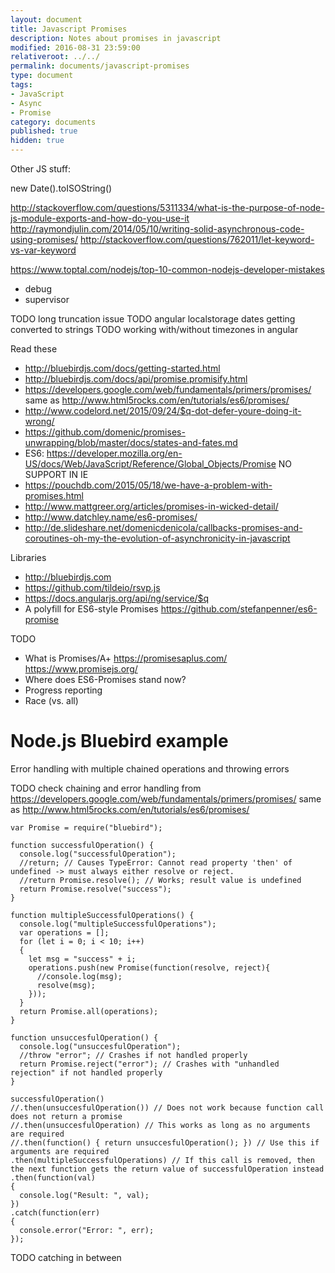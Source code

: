 ```yaml
---
layout: document
title: Javascript Promises
description: Notes about promises in javascript
modified: 2016-08-31 23:59:00
relativeroot: ../../
permalink: documents/javascript-promises
type: document
tags:
- JavaScript
- Async
- Promise
category: documents
published: true
hidden: true
---
```


Other JS stuff:

new Date().toISOString()

http://stackoverflow.com/questions/5311334/what-is-the-purpose-of-node-js-module-exports-and-how-do-you-use-it
http://raymondjulin.com/2014/05/10/writing-solid-asynchronous-code-using-promises/
http://stackoverflow.com/questions/762011/let-keyword-vs-var-keyword

https://www.toptal.com/nodejs/top-10-common-nodejs-developer-mistakes
- debug
- supervisor

TODO long truncation issue
TODO angular localstorage dates getting converted to strings
TODO working with/without timezones in angular

Read these

- http://bluebirdjs.com/docs/getting-started.html
- http://bluebirdjs.com/docs/api/promise.promisify.html
- https://developers.google.com/web/fundamentals/primers/promises/ same as http://www.html5rocks.com/en/tutorials/es6/promises/
- http://www.codelord.net/2015/09/24/$q-dot-defer-youre-doing-it-wrong/
- https://github.com/domenic/promises-unwrapping/blob/master/docs/states-and-fates.md
- ES6: https://developer.mozilla.org/en-US/docs/Web/JavaScript/Reference/Global_Objects/Promise NO SUPPORT IN IE
- https://pouchdb.com/2015/05/18/we-have-a-problem-with-promises.html
- http://www.mattgreer.org/articles/promises-in-wicked-detail/
- http://www.datchley.name/es6-promises/
- http://de.slideshare.net/domenicdenicola/callbacks-promises-and-coroutines-oh-my-the-evolution-of-asynchronicity-in-javascript

Libraries

- http://bluebirdjs.com
- https://github.com/tildeio/rsvp.js
- https://docs.angularjs.org/api/ng/service/$q
- A polyfill for ES6-style Promises https://github.com/stefanpenner/es6-promise

TODO

- What is Promises/A+ https://promisesaplus.com/ https://www.promisejs.org/
- Where does ES6-Promises stand now?
- Progress reporting
- Race (vs. all)

Node.js Bluebird example
===================

Error handling with multiple chained operations and throwing errors

TODO check chaining and error handling from https://developers.google.com/web/fundamentals/primers/promises/ same as http://www.html5rocks.com/en/tutorials/es6/promises/

```
var Promise = require("bluebird");

function successfulOperation() {
  console.log("successfulOperation");
  //return; // Causes TypeError: Cannot read property 'then' of undefined -> must always either resolve or reject.
  //return Promise.resolve(); // Works; result value is undefined
  return Promise.resolve("success");
}

function multipleSuccessfulOperations() {
  console.log("multipleSuccessfulOperations");
  var operations = [];
  for (let i = 0; i < 10; i++)
  {
    let msg = "success" + i;
    operations.push(new Promise(function(resolve, reject){
      //console.log(msg);
      resolve(msg);
    }));
  }
  return Promise.all(operations);
}

function unsuccesfulOperation() {
  console.log("unsuccesfulOperation");
  //throw "error"; // Crashes if not handled properly
  return Promise.reject("error"); // Crashes with "unhandled rejection" if not handled properly
}

successfulOperation()
//.then(unsuccesfulOperation()) // Does not work because function call does not return a promise
//.then(unsuccesfulOperation) // This works as long as no arguments are required
//.then(function() { return unsuccesfulOperation(); }) // Use this if arguments are required
.then(multipleSuccessfulOperations) // If this call is removed, then the next function gets the return value of successfulOperation instead
.then(function(val)
{
  console.log("Result: ", val);
})
.catch(function(err)
{
  console.error("Error: ", err);
});

```

TODO catching in between
